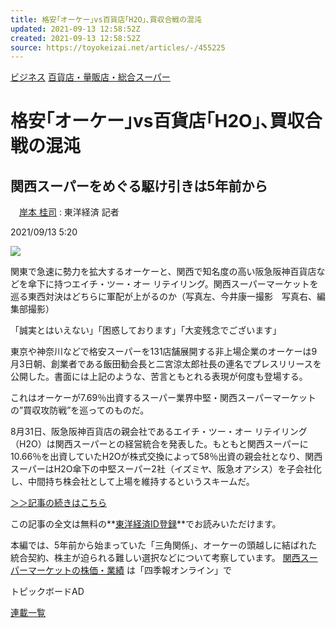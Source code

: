 ```yaml
---
title: 格安｢オーケー｣vs百貨店｢H2O｣､買収合戦の混沌
updated: 2021-09-13 12:58:52Z
created: 2021-09-13 12:58:52Z
source: https://toyokeizai.net/articles/-/455225
---
```


[ビジネス](https://toyokeizai.net/list/genre/business)
[百貨店・量販店・総合スーパー](https://toyokeizai.net/category/Largestore)

# 格安｢オーケー｣vs百貨店｢H2O｣､買収合戦の混沌

## 関西スーパーをめぐる駆け引きは5年前から

 　[岸本 桂司](https://toyokeizai.net/list/author/%E5%B2%B8%E6%9C%AC_%E6%A1%82%E5%8F%B8) : 東洋経済 記者

2021/09/13 5:20

![](https://tk.ismcdn.jp/mwimgs/2/4/1140/img_243397ac18954ab624296d14c6f33646379488.jpg)

関東で急速に勢力を拡大するオーケーと、関西で知名度の高い阪急阪神百貨店などを傘下に持つエイチ・ツー・オー リテイリング。関西スーパーマーケットを巡る東西対決はどちらに軍配が上がるのか（写真左、今井康一撮影 写真右、編集部撮影）

「誠実とはいえない」「困惑しております」「大変残念でございます」

東京や神奈川などで格安スーパーを131店舗展開する非上場企業のオーケーは9月3日朝、創業者である飯田勧会長と二宮涼太郎社長の連名でプレスリリースを公開した。書面には上記のような、苦言ともとれる表現が何度も登場する。

これはオーケーが7.69％出資するスーパー業界中堅・関西スーパーマーケットの”買収攻防戦”を巡ってのものだ。

8月31日、阪急阪神百貨店の親会社であるエイチ・ツー・オー リテイリング（H2O）は関西スーパーとの経営統合を発表した。もともと関西スーパーに10.66％を出資していたH2Oが株式交換によって58％出資の親会社となり、関西スーパーはH2O傘下の中堅スーパー2社（イズミヤ、阪急オアシス）を子会社化し、中間持ち株会社として上場を維持するというスキームだ。

[＞＞記事の続きはこちら](https://premium.toyokeizai.net/articles/-/28171/?utm_campaign=EDtkprem_2109&amp;utm_source=edTKO&amp;utm_medium=article&amp;utm_content=455225&amp;login=Y#tkol-cont)

この記事の全文は無料の**[東洋経済ID登録](https://premium.toyokeizai.net/articles/-/28171/?utm_campaign=EDtkprem_2109&utm_source=edTKO&utm_medium=article&utm_content=455225&login=Y#tkol-cont)**でお読みいただけます。

本編では、5年前から始まっていた「三角関係」、オーケーの頭越しに結ばれた統合契約、株主が迫られる難しい選択などについて考察しています。
[関西スーパーマーケットの株価・業績](https://shikiho.jp/stocks/9919) は「四季報オンライン」で

トピックボードAD

[連載一覧](https://toyokeizai.net/list/columns)